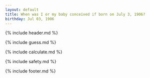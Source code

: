 ```yaml
---
layout: default
title: When was I or my baby conceived if born on July 3, 1906?
birthday: Jul 03, 1906
---
```


{% include header.md %}

{% include guess.md %}

{% include calculate.md %}

{% include safety.md %}

{% include footer.md %}



